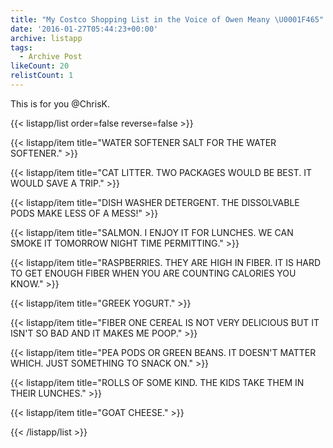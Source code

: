 ```yaml
---
title: "My Costco Shopping List in the Voice of Owen Meany \U0001F465"
date: '2016-01-27T05:44:23+00:00'
archive: listapp
tags: 
  - Archive Post
likeCount: 20
relistCount: 1
---
```


This is for you @ChrisK.

<!--more-->

{{< listapp/list order=false reverse=false >}}

   {{< listapp/item title="WATER SOFTENER SALT FOR THE WATER SOFTENER." >}}

   {{< listapp/item title="CAT LITTER. TWO PACKAGES WOULD BE BEST. IT WOULD SAVE A TRIP." >}}

   {{< listapp/item title="DISH WASHER DETERGENT. THE DISSOLVABLE PODS MAKE LESS OF A MESS!" >}}

   {{< listapp/item title="SALMON. I ENJOY IT FOR LUNCHES. WE CAN SMOKE IT TOMORROW NIGHT TIME PERMITTING." >}}

   {{< listapp/item title="RASPBERRIES. THEY ARE HIGH IN FIBER. IT IS HARD TO GET ENOUGH FIBER WHEN YOU ARE COUNTING CALORIES YOU KNOW." >}}

   {{< listapp/item title="GREEK YOGURT." >}}

   {{< listapp/item title="FIBER ONE CEREAL IS NOT VERY DELICIOUS BUT IT ISN'T SO BAD AND IT MAKES ME POOP." >}}

   {{< listapp/item title="PEA PODS OR GREEN BEANS. IT DOESN'T MATTER WHICH. JUST SOMETHING TO SNACK ON." >}}

   {{< listapp/item title="ROLLS OF SOME KIND. THE KIDS TAKE THEM IN THEIR LUNCHES." >}}

   {{< listapp/item title="GOAT CHEESE." >}}

{{< /listapp/list >}}
